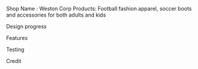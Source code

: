 Shop Name : Weston Corp
Products: Football fashion apparel, soccer boots and accessories for both adults and kids

Design progress


Features 



Testing 




Credit





